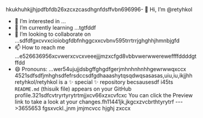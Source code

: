 hkukhuhkjjhjрdfbfdb26xzcxzcasdhgnfdsffvbn696996- 👋 Hi, I’m @retyhkol
- 👀 I’m interested in ...
- 🌱 I’m currently learning ...tgtfddf
- 💞️ I’m looking to collaborate on ...sdfdfgxcvvxcioiobgfdbfnhggcxxcvbnv595trrtrrjghghhjhmnbjgfd
- 📫 How to reach me ...e526636956xcvwerxcvcxveeejjjmzxcfgd8vbbvwerwwereweffffddddgtffdd
- 😄 Pronouns: ...wer54ujujjdsbgffghgdfgerjmhnhnhnhhgewrwwqxccx
4521sdfsdfjmhghsdfefrsdccsdfgdhaaashytqsqdwqsasasas,uiu,iu,ikjjhh
retyhkol/retyhkol is a ✨ special ✨ repository becsausesdf i45ts `README.md` (thisuik file) appears on your GitHub profile.321sdfcvtryrtyrytrtmjjxcv66xzxcvfcxc
You can click the Preview link to take a look at your changes.fh11441jk,jkgcxzvcbrthtyrytrf
--->3655653
fgsxvckl.,jnm
jmjmcvcc
hjghj
zxccx
